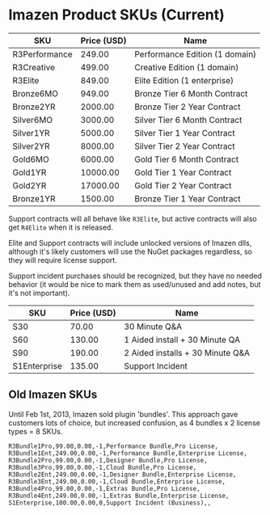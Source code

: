 # Imazen Product SKUs (Current)

| SKU | Price (USD) | Name |
| --- | --- | --- |
R3Performance | 249.00 | Performance Edition (1 domain)
R3Creative | 499.00 | Creative Edition (1 domain)
R3Elite | 849.00 | Elite Edition (1 enterprise)
Bronze6MO | 949.00 | Bronze Tier 6 Month Contract
Bronze2YR | 2000.00 | Bronze Tier 2 Year Contract
Silver6MO | 3000.00 | Silver Tier 6 Month Contract
Silver1YR | 5000.00 | Silver Tier 1 Year Contract
Silver2YR | 8000.00 | Silver Tier 2 Year Contract
Gold6MO | 6000.00 | Gold Tier 6 Month Contract
Gold1YR | 10000.00 | Gold Tier 1 Year Contract
Gold2YR | 17000.00 | Gold Tier 2 Year Contract
Bronze1YR | 1500.00  | Bronze Tier 1 Year Contract

Support contracts will all behave like `R3Elite`, but active contracts will also get `R4Elite` when it is released.



Elite and Support contracts will include unlocked versions of Imazen dlls, although it's likely customers will use the NuGet packages regardless, so they will require license support.

Support incident purchases should be recognized, but they have no needed behavior (it would be nice to mark them as used/unused and add notes, but it's not important).

| SKU | Price (USD) | Name |
| --- | --- | --- |
S30 | 70.00 | 30 Minute Q&A
S60 | 130.00 | 1 Aided install + 30 Minute QA
S90 | 190.00 | 2 Aided installs + 30 Minute Q&A
S1Enterprise | 135.00 | Support Incident

## Old Imazen SKUs


Until Feb 1st, 2013, Imazen sold plugin 'bundles'. This approach gave customers lots of choice, but increased confusion, as 4 bundles x 2 license types = 8 SKUs.

	R3Bundle1Pro,99.00,0.00,-1,Performance Bundle,Pro License,
	R3Bundle1Ent,249.00,0.00,-1,Performance Bundle,Enterprise License,
	R3Bundle2Pro,99.00,0.00,-1,Designer Bundle,Pro License,
	R3Bundle3Pro,99.00,0.00,-1,Cloud Bundle,Pro License,
	R3Bundle2Ent,249.00,0.00,-1,Designer Bundle,Enterprise License,
	R3Bundle3Ent,249.00,0.00,-1,Cloud Bundle,Enterprise License,
	R3Bundle4Pro,99.00,0.00,-1,Extras Bundle,Pro License,
	R3Bundle4Ent,249.00,0.00,-1,Extras Bundle,Enterprise License,
	S1Enterprise,100.00,0.00,0,Support Incident (Business),,




